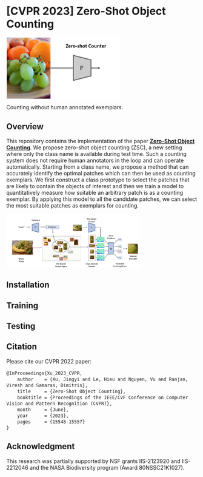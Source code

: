 # [CVPR 2023] Zero-Shot Object Counting


 

<div style="display: flex;">
  <img src="./figures/ZSC.gif" alt="Second Image" style="width: 60%;"> 
</div>

Counting without human annotated exemplars.

## Overview
This repository contains the implementation of the paper [**Zero-Shot Object Counting**](https://arxiv.org/abs/2303.02001). 
We propose zero-shot object counting (ZSC), a new setting where only the class name is available during test time. Such a counting system does not require human annotators in the loop and can operate automatically. Starting from a class name, we propose a method that can accurately identify the optimal patches which can then be used as counting exemplars. We first construct a class prototype to select the patches that are likely to contain the objects of interest and then we train a model to quantitatively measure how suitable an arbitrary patch is as a counting exemplar. By applying this model to all the candidate patches, we can select the most suitable patches as exemplars for counting.

 <img src="./figures/pipeline.png" alt="Pipeline" style="width: 70%;">


## Installation


## Training


## Testing

## Citation
Please cite our CVPR 2022 paper:
```
@InProceedings{Xu_2023_CVPR,
    author    = {Xu, Jingyi and Le, Hieu and Nguyen, Vu and Ranjan, Viresh and Samaras, Dimitris},
    title     = {Zero-Shot Object Counting},
    booktitle = {Proceedings of the IEEE/CVF Conference on Computer Vision and Pattern Recognition (CVPR)},
    month     = {June},
    year      = {2023},
    pages     = {15548-15557}
}
```

## Acknowledgment
This research was partially supported by NSF grants IIS-2123920 and IIS-2212046 and the NASA Biodiversity program (Award 80NSSC21K1027).
